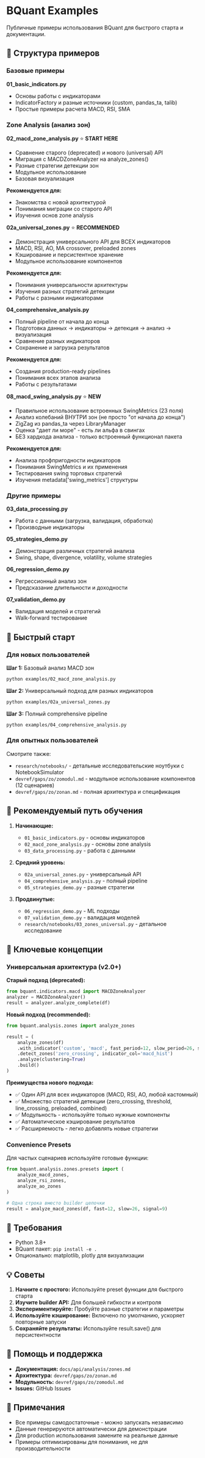 # BQuant Examples

Публичные примеры использования BQuant для быстрого старта и документации.

## 📁 Структура примеров

### Базовые примеры

**01_basic_indicators.py**
- Основы работы с индикаторами
- IndicatorFactory и разные источники (custom, pandas_ta, talib)
- Простые примеры расчета MACD, RSI, SMA

### Zone Analysis (анализ зон)

**02_macd_zone_analysis.py** ⭐ **START HERE**
- Сравнение старого (deprecated) и нового (universal) API
- Миграция с MACDZoneAnalyzer на analyze_zones()
- Разные стратегии детекции зон
- Модульное использование
- Базовая визуализация

**Рекомендуется для:**
- Знакомства с новой архитектурой
- Понимания миграции со старого API
- Изучения основ zone analysis

**02a_universal_zones.py** ⭐ **RECOMMENDED**
- Демонстрация универсального API для ВСЕХ индикаторов
- MACD, RSI, AO, MA crossover, preloaded zones
- Кэширование и персистентное хранение
- Модульное использование компонентов

**Рекомендуется для:**
- Понимания универсальности архитектуры
- Изучения разных стратегий детекции
- Работы с разными индикаторами

**04_comprehensive_analysis.py**
- Полный pipeline от начала до конца
- Подготовка данных → индикаторы → детекция → анализ → визуализация
- Сравнение разных индикаторов
- Сохранение и загрузка результатов

**Рекомендуется для:**
- Создания production-ready pipelines
- Понимания всех этапов анализа
- Работы с результатами

**08_macd_swing_analysis.py** ⭐ **NEW**
- Правильное использование встроенных SwingMetrics (23 поля)
- Анализ колебаний ВНУТРИ зон (не просто "от начала до конца")
- ZigZag из pandas_ta через LibraryManager
- Оценка "дает ли море" - есть ли альфа в свингах
- БЕЗ хардкода анализа - только встроенный функционал пакета

**Рекомендуется для:**
- Анализа профпригодности индикаторов
- Понимания SwingMetrics и их применения
- Тестирования swing торговых стратегий
- Изучения metadata['swing_metrics'] структуры

### Другие примеры

**03_data_processing.py**
- Работа с данными (загрузка, валидация, обработка)
- Производные индикаторы

**05_strategies_demo.py**
- Демонстрация различных стратегий анализа
- Swing, shape, divergence, volatility, volume strategies

**06_regression_demo.py**
- Регрессионный анализ зон
- Предсказание длительности и доходности

**07_validation_demo.py**
- Валидация моделей и стратегий
- Walk-forward тестирование

## 🚀 Быстрый старт

### Для новых пользователей

**Шаг 1:** Базовый анализ MACD зон
```bash
python examples/02_macd_zone_analysis.py
```

**Шаг 2:** Универсальный подход для разных индикаторов
```bash
python examples/02a_universal_zones.py
```

**Шаг 3:** Полный comprehensive pipeline
```bash
python examples/04_comprehensive_analysis.py
```

### Для опытных пользователей

Смотрите также:
- `research/notebooks/` - детальные исследовательские ноутбуки с NotebookSimulator
- `devref/gaps/zo/zomodul.md` - модульное использование компонентов (12 сценариев)
- `devref/gaps/zo/zonan.md` - полная архитектура и спецификация

## 🎯 Рекомендуемый путь обучения

1. **Начинающие:**
   - `01_basic_indicators.py` - основы индикаторов
   - `02_macd_zone_analysis.py` - основы zone analysis
   - `03_data_processing.py` - работа с данными

2. **Средний уровень:**
   - `02a_universal_zones.py` - универсальный API
   - `04_comprehensive_analysis.py` - полный pipeline
   - `05_strategies_demo.py` - разные стратегии

3. **Продвинутые:**
   - `06_regression_demo.py` - ML подходы
   - `07_validation_demo.py` - валидация моделей
   - `research/notebooks/03_zones_universal.py` - детальное исследование

## 📖 Ключевые концепции

### Универсальная архитектура (v2.0+)

**Старый подход (deprecated):**
```python
from bquant.indicators.macd import MACDZoneAnalyzer
analyzer = MACDZoneAnalyzer()
result = analyzer.analyze_complete(df)
```

**Новый подход (recommended):**
```python
from bquant.analysis.zones import analyze_zones

result = (
    analyze_zones(df)
    .with_indicator('custom', 'macd', fast_period=12, slow_period=26, signal_period=9)
    .detect_zones('zero_crossing', indicator_col='macd_hist')
    .analyze(clustering=True)
    .build()
)
```

**Преимущества нового подхода:**
- ✅ Один API для всех индикаторов (MACD, RSI, AO, любой кастомный)
- ✅ Множество стратегий детекции (zero_crossing, threshold, line_crossing, preloaded, combined)
- ✅ Модульность - используйте только нужные компоненты
- ✅ Автоматическое кэширование результатов
- ✅ Расширяемость - легко добавлять новые стратегии

### Convenience Presets

Для частых сценариев используйте готовые функции:

```python
from bquant.analysis.zones.presets import (
    analyze_macd_zones,
    analyze_rsi_zones,
    analyze_ao_zones
)

# Одна строка вместо builder цепочки
result = analyze_macd_zones(df, fast=12, slow=26, signal=9)
```

## 🔧 Требования

- Python 3.8+
- BQuant пакет: `pip install -e .`
- Опционально: matplotlib, plotly для визуализации

## 💡 Советы

1. **Начните с простого:** Используйте preset функции для быстрого старта
2. **Изучите builder API:** Для большей гибкости и контроля
3. **Экспериментируйте:** Пробуйте разные стратегии и параметры
4. **Используйте кэширование:** Включено по умолчанию, ускоряет повторные запуски
5. **Сохраняйте результаты:** Используйте result.save() для персистентности

## 🐛 Помощь и поддержка

- **Документация:** `docs/api/analysis/zones.md`
- **Архитектура:** `devref/gaps/zo/zonan.md`
- **Модульность:** `devref/gaps/zo/zomodul.md`
- **Issues:** GitHub Issues

## 📝 Примечания

- Все примеры самодостаточные - можно запускать независимо
- Данные генерируются автоматически для демонстрации
- Для production использования замените на реальные данные
- Примеры оптимизированы для понимания, не для производительности
